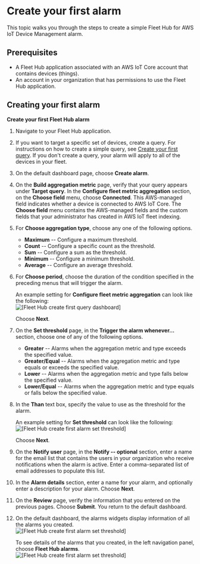 # Create your first alarm<a name="aws-iot-monitor-user-getting-started-first-alarm"></a>

This topic walks you through the steps to create a simple Fleet Hub for AWS IoT Device Management alarm\.

## Prerequisites<a name="aws-iot-monitor-user-getting-started-first-alarm-prerequisites"></a>
+ A Fleet Hub application associated with an AWS IoT Core account that contains devices \(things\)\.
+ An account in your organization that has permissions to use the Fleet Hub application\.

## Creating your first alarm<a name="aws-iot-monitor-user-getting-started-first-alarm-steps"></a>

**Create your first Fleet Hub alarm**

1. Navigate to your Fleet Hub application\.

1. If you want to target a specific set of devices, create a query\. For instructions on how to create a simple query, see [Create your first query](aws-iot-monitor-user-getting-started-first-query.md)\. If you don't create a query, your alarm will apply to all of the devices in your fleet\.

1. On the default dashboard page, choose **Create alarm**\.

1. On the **Build aggregation metric** page, verify that your query appears under **Target query**\. In the **Configure fleet metric aggregation** section, on the **Choose field** menu, choose **Connected**\. This AWS\-managed field indicates whether a device is connected to AWS IoT Core\. The **Choose field** menu contains the AWS\-managed fields and the custom fields that your administrator has created in AWS IoT fleet indexing\.

1. For **Choose aggregation type**, choose any one of the following options\.
   + **Maximum** \-\- Configure a maximum threshold\.
   + **Count** \-\- Configure a specific count as the threshold\. 
   + **Sum** \-\- Configure a sum as the threshold\.
   + **Minimum** \-\- Configure a minimum threshold\.
   + **Average** \-\- Configure an average threshold\.

1. For **Choose period**, choose the duration of the condition specified in the preceding menus that will trigger the alarm\.

   An example setting for **Configure fleet metric aggregation** can look like the following:  
![\[Fleet Hub create first query dashboard\]](http://docs.aws.amazon.com/iot/latest/fleethubuserguide/images/iot-monitor-create-first-alarm-fleet-metric.png)

   Choose **Next**\.

1. On the **Set threshold** page, in the **Trigger the alarm whenever\.\.\.** section, choose one of any of the following options\.
   + **Greater** \-\- Alarms when the aggregation metric and type exceeds the specified value\.
   + **Greater/Equal** \-\- Alarms when the aggregation metric and type equals or exceeds the specified value\.
   + **Lower** \-\- Alarms when the aggregation metric and type falls below the specified value\.
   + **Lower/Equal** \-\- Alarms when the aggregation metric and type equals or falls below the specified value\.

1. In the **Than** text box, specify the value to use as the threshold for the alarm\.

   An example setting for **Set threshold** can look like the following:  
![\[Fleet Hub create first alarm set threshold\]](http://docs.aws.amazon.com/iot/latest/fleethubuserguide/images/iot-monitor-create-first-alarm-set-threshold.png)

   Choose **Next**\.

1. On the **Notify user** page, in the **Notify \-\- optional** section, enter a name for the email list that contains the users in your organization who receive notifications when the alarm is active\. Enter a comma\-separated list of email addresses to populate this list\.

1. In the **Alarm details** section, enter a name for your alarm, and optionally enter a description for your alarm\. Choose **Next**\.

1. On the **Review** page, verify the information that you entered on the previous pages\. Choose **Submit**\. You return to the default dashboard\.

1. On the default dashboard, the alarms widgets display information of all the alarms you created\.  
![\[Fleet Hub create first alarm set threshold\]](http://docs.aws.amazon.com/iot/latest/fleethubuserguide/images/iot-monitor-create-first-alarm-widgets.png)

   To see details of the alarms that you created, in the left navigation panel, choose **Fleet Hub alarms**\.   
![\[Fleet Hub create first alarm set threshold\]](http://docs.aws.amazon.com/iot/latest/fleethubuserguide/images/iot-monitor-create-first-alarm-fleet-hub-alarms.png)